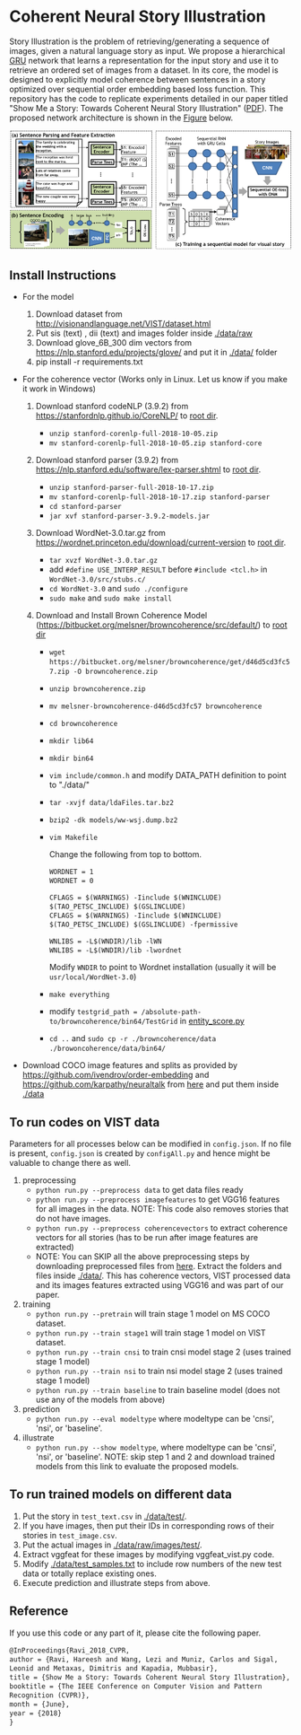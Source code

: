 # Coherent Neural Story Illustration
Story Illustration is the problem of retrieving/generating a sequence of images, given a natural language story as input. We propose a hierarchical [GRU](https://en.wikipedia.org/wiki/Gated_recurrent_unit) network that learns a representation for the input story and use it to retrieve an ordered set of images from a dataset. In its core, the model is designed to explicitly model coherence between sentences in a story optimized over sequential order embedding based loss function. This repository has the code to replicate experiments detailed in our paper titled "Show Me a Story: Towards Coherent Neural Story Illustration" ([PDF](http://openaccess.thecvf.com/content_cvpr_2018/papers/Ravi_Show_Me_a_CVPR_2018_paper.pdf)). The proposed network architecture is shown in the [Figure](./net_arch.png) below. 


![Proposed Network](./net_arch.png)

## Install Instructions

- For the model 

  1. Download dataset from http://visionandlanguage.net/VIST/dataset.html
  2. Put sis (text) , dii (text) and images folder inside [./data/raw](./data/raw)
  3. Download glove_6B_300 dim vectors from https://nlp.stanford.edu/projects/glove/ and put it in [./data/](./data/) folder
  4. pip install -r requirements.txt

- For the coherence vector (Works only in Linux. Let us know if you make it work in Windows)

  1. Download stanford codeNLP (3.9.2) from https://stanfordnlp.github.io/CoreNLP/ to [root dir](./).
    
     - `unzip stanford-corenlp-full-2018-10-05.zip`
     - `mv stanford-corenlp-full-2018-10-05.zip stanford-core`
     
  2. Download stanford parser (3.9.2) from https://nlp.stanford.edu/software/lex-parser.shtml to [root dir](./).
     - `unzip stanford-parser-full-2018-10-17.zip`
     - `mv stanford-corenlp-full-2018-10-17.zip stanford-parser`
     - `cd stanford-parser`
     - `jar xvf stanford-parser-3.9.2-models.jar`

  3. Download WordNet-3.0.tar.gz from https://wordnet.princeton.edu/download/current-version to [root dir](.).
     - `tar xvzf WordNet-3.0.tar.gz`
     - add `#define USE_INTERP_RESULT` before `#include <tcl.h>` in `WordNet-3.0/src/stubs.c/`
     - `cd WordNet-3.0` and `sudo ./configure`
     - `sudo make` and `sudo make install`
     
  4. Download and Install Brown Coherence Model (https://bitbucket.org/melsner/browncoherence/src/default/) to [root dir](.)
     - `wget https://bitbucket.org/melsner/browncoherence/get/d46d5cd3fc57.zip -O browncoherence.zip`
     - `unzip browncoherence.zip`
     - `mv melsner-browncoherence-d46d5cd3fc57 browncoherence`
     - `cd browncoherence`
     - `mkdir lib64`
     - `mkdir bin64`
     - `vim include/common.h` and modify DATA_PATH definition to point to "./data/"
     - `tar -xvjf data/ldaFiles.tar.bz2 `
     - `bzip2 -dk models/ww-wsj.dump.bz2`
     - `vim Makefile`
     
       Change the following from top to bottom.
       ```
       WORDNET = 1
       WORDNET = 0
       ```
       ```
       CFLAGS = $(WARNINGS) -Iinclude $(WNINCLUDE) $(TAO_PETSC_INCLUDE) $(GSLINCLUDE)
       CFLAGS = $(WARNINGS) -Iinclude $(WNINCLUDE) $(TAO_PETSC_INCLUDE) $(GSLINCLUDE) -fpermissive 
       ```
       ```
       WNLIBS = -L$(WNDIR)/lib -lWN
       WNLIBS = -L$(WNDIR)/lib -lwordnet
       ```
       Modify `WNDIR` to point to Wordnet installation (usually it will be `usr/local/WordNet-3.0`)
     - `make everything`
     - modify `testgrid_path = /absolute-path-to/browncoherence/bin64/TestGrid` in [entity_score.py](./coherence_vector/entity_score.py)
     - `cd ..` and `sudo cp -r ./browncoherence/data ./browoncoherence/data/bin64/`

- Download COCO image features and splits as provided by https://github.com/ivendrov/order-embedding and https://github.com/karpathy/neuraltalk from [here](https://drive.google.com/open?id=1hc_Q1nF5rTBqNJNWCoYtK01axQhfAMgX) and put them inside [./data](./data/)

## To run codes on VIST data
Parameters for all processes below can be modified in `config.json`. If no file is present, `config.json` is created by `configAll.py` and hence might be valuable to change there as well.
1. preprocessing
    - `python run.py --preprocess data` to get data files ready
    - `python run.py --preprocess imagefeatures` to get VGG16 features for all images in the data. NOTE: This code also removes stories that do not have images.
    - `python run.py --preprocess coherencevectors` to extract coherence vectors for all stories (has to be run after image features are extracted)
    - NOTE: You can SKIP all the above preprocessing steps by downloading preprocessed files from [here](https://drive.google.com/open?id=1hc_Q1nF5rTBqNJNWCoYtK01axQhfAMgX). Extract the folders and files inside [./data/](./data/). This has coherence vectors, VIST processed data and its images features extracted using VGG16 and was part of our paper. 
2. training
    - `python run.py --pretrain` will train stage 1 model on MS COCO dataset. 
    - `python run.py --train stage1` will train stage 1 model on VIST dataset.  
    - `python run.py --train cnsi` to train cnsi model stage 2 (uses trained stage 1 model)
    - `python run.py --train nsi` to train nsi model stage 2 (uses trained stage 1 model)
    - `python run.py --train baseline` to train baseline model (does not use any of the models from above)
3. prediction
    - `python run.py --eval modeltype` where modeltype can be 'cnsi', 'nsi', or 'baseline'.
4. illustrate
    - `python run.py --show modeltype`, where modeltype can be 'cnsi', 'nsi', or 'baseline'.
NOTE: skip step 1 and 2 and download trained models from this link to evaluate the proposed models.  

## To run trained models on different data
1. Put the story in `test_text.csv` in [./data/test/](./data/test/).
2. If you have images, then put their IDs in corresponding rows of their stories in `test_image.csv`.
3. Put the actual images in [./data/raw/images/test/](./data/raw/images/test/).
4. Extract vggfeat for these images by modifying vggfeat_vist.py code.
5. Modify [./data/test_samples.txt](./data/test_samples.txt) to include row numbers of the new test data or totally replace existing ones. 
6. Execute prediction and illustrate steps from above.

## Reference
If you use this code or any part of it, please cite the following paper. 
```
@InProceedings{Ravi_2018_CVPR,
author = {Ravi, Hareesh and Wang, Lezi and Muniz, Carlos and Sigal, Leonid and Metaxas, Dimitris and Kapadia, Mubbasir},
title = {Show Me a Story: Towards Coherent Neural Story Illustration},
booktitle = {The IEEE Conference on Computer Vision and Pattern Recognition (CVPR)},
month = {June},
year = {2018}
}
```
